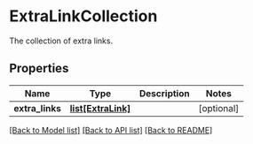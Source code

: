 # ExtraLinkCollection

The collection of extra links.
## Properties
Name | Type | Description | Notes
------------ | ------------- | ------------- | -------------
**extra_links** | [**list[ExtraLink]**](ExtraLink.md) |  | [optional] 

[[Back to Model list]](../README.md#documentation-for-models) [[Back to API list]](../README.md#documentation-for-api-endpoints) [[Back to README]](../README.md)


